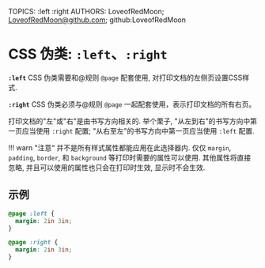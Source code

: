 TOPICS: :left
        :right
AUTHORS: LoveofRedMoon; LoveofRedMoon@github.com; github:LoveofRedMoon

# CSS 伪类: `:left`、`:right`

**`:left`** CSS 伪类需要和@规则 `@page` 配套使用, 对打印文档的左侧页设置CSS样式.

**`:right`** CSS 伪类必须与@规则 `@page` 一起配套使用，表示打印文档的所有右页。

打印文档的"左"或"右"是由书写方向相关的. 举个栗子, "从左到右"的书写方向中第一页应当使用 `:right` 配置; "从右至左"的书写方向中第一页应当使用 `:left` 配置.

!!! warn "注意“
    并不是所有样式属性都能应用在此选择器内. 仅仅 `margin`, `padding`, `border`, 和 `background` 等打印时需要的属性可以使用. 其他属性将直接忽略,
    并且可以使用的属性也只会在打印时生效, 显示时不会生效.

## 示例

```css
@page :left {
  margin: 2in 3in;
}
```

```css
@page :right {
  margin: 2in 3in;
}
```
